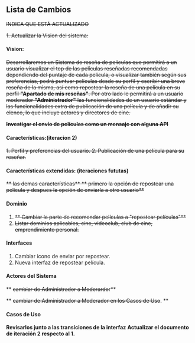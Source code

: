 ## Lista de Cambios

~~INDICA QUE ESTÁ ACTUALIZADO~~

~~1. Actualizar la Vision del sistema:~~
#### Vision:
~~Desarrollaremos un Sistema de reseña de películas que permitirá a un usuario visualizar el top de las películas reseñadas recomendadas
dependiendo del puntaje  de cada película, o visualizar también según sus preferencias, podrá puntuar peliculas desde su perfil y 
escribir una breve reseña de la misma, así como repostear la reseña de una película en su perfil **"Apartado de mis reseñas"**. Por otro
lado le permitirá a un usuario moderador **"Administrador"** las funcionalidades de un usuario estándar y las funcionalidades extra
de publicación de una película y de añadir su elenco, lo que incluye actores y directores de cine.~~

~~**Investigar el envío de películas como un mensaje con alguna API**~~

#### Características:(iteracion 2)
~~1. Perfil y preferencias del usuario.
2. Publicación de una película para su reseñar.~~

#### Características extendidas: (iteraciones fututas)
 ~~** las demas características**
 ** primero la opción de repostear una película y despues la opción de enviarla a otro usuario**~~
 
#### Dominio 
1. ~~** Cambiar la parte de recomendar películas a "repostear películas"**~~
2. ~~Listar dominios aplicables, cine, videoclub, club de cine, emprendimiento personal.~~

#### Interfaces
1. Cambiar icono de enviar por repostear.
3. Nueva interfaz de repostear película.

#### Actores del Sistema
** ~~cambiar de Administrador a Moderardo~~r**

** ~~cambiar de Administrador a Moderador en los Casos de Uso~~. **

#### Casos de Uso
**Revisarlos junto a las transiciones de la interfaz**
**Actualizar el documento de iteración 2 respecto al 1.**
